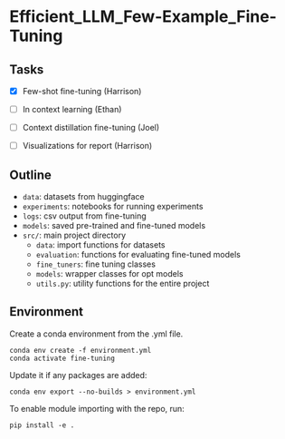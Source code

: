 # Efficient_LLM_Few-Example_Fine-Tuning

## Tasks
- [x] Few-shot fine-tuning (Harrison)
- [ ] In context learning (Ethan)
- [ ] Context distillation fine-tuning (Joel)
- [ ] Visualizations for report (Harrison)


## Outline

- `data`: datasets from huggingface
- `experiments`: notebooks for running experiments
- `logs`: csv output from fine-tuning
- `models`: saved pre-trained and fine-tuned models
- `src/`: main project directory
  - `data`: import functions for datasets
  - `evaluation`: functions for evaluating fine-tuned models
  - `fine_tuners`: fine tuning classes
  - `models`: wrapper classes for opt models
  - `utils.py`: utility functions for the entire project

## Environment
Create a conda environment from the .yml file.
```
conda env create -f environment.yml
conda activate fine-tuning
```
Update it if any packages are added:
```
conda env export --no-builds > environment.yml
```
To enable module importing with the repo, run:
```
pip install -e .
```
